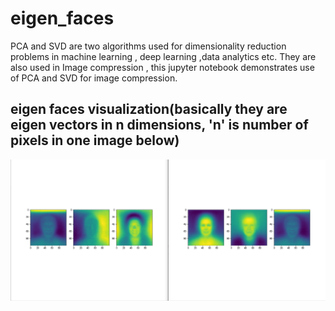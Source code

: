 # eigen_faces
PCA and SVD are two algorithms used for dimensionality reduction problems in machine learning , deep learning ,data analytics etc.
They are also used in Image compression , this jupyter notebook demonstrates use of PCA and SVD for image compression.

## eigen faces visualization(basically they are eigen vectors in n dimensions, 'n' is number of pixels in one image below)
![alt text](https://github.com/nikhilbadam56/eigen_faces/blob/master/eigenfaces.png?raw=true)
